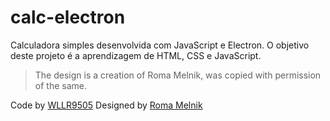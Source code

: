 # calc-electron

Calculadora simples desenvolvida com JavaScript e Electron.
O objetivo deste projeto é a aprendizagem de HTML, CSS e JavaScript.

> The design is a creation of Roma Melnik, was copied with permission of the same.

Code by [WLLR9505](github.com/WLLR9505)
Designed by [Roma Melnik](dribbble.com/romamelnik)  
